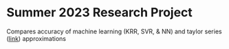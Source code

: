 # Summer 2023 Research Project

Compares accuracy of machine learning (KRR, SVR, & NN) and taylor series ([link]([url](https://mathworld.wolfram.com/TaylorSeries.html)https://mathworld.wolfram.com/TaylorSeries.html)) approximations
